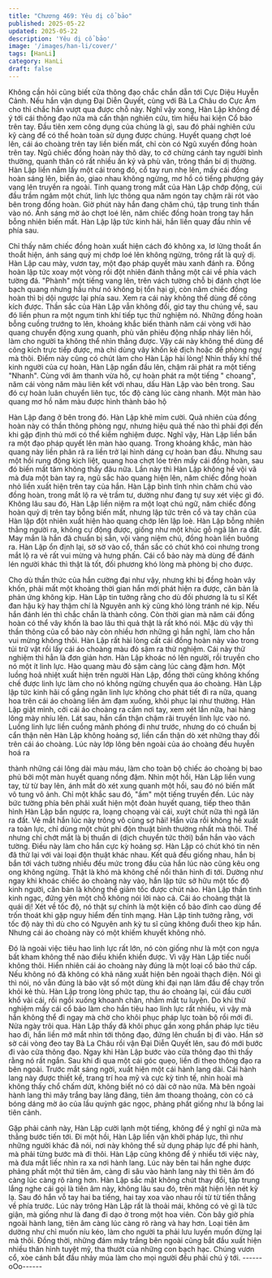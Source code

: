 ```yaml
---
title: "Chương 469: Yêu dị cổ bảo"
published: 2025-05-22
updated: 2025-05-22
description: 'Yêu dị cổ bảo'
image: '/images/han-li/cover/'
tags: [HanLi]
category: HanLi
draft: false
---
```


Không cần hỏi cũng biết cửa thông đạo chắc chắn dẫn tới Cực
Diệu Huyễn Cảnh.
Nếu hắn vận dụng Đại Diễn Quyết, cùng với Bà La Châu do Cực
Âm cho thì chắc hắn vượt qua được chỗ này.
Nghĩ vậy xong, Hàn Lập không để ý tới cái thông đạo nữa mà cẩn
thận nghiên cứu, tìm hiểu hai kiện Cổ bảo trên tay.
Đầu tiên xem công dụng của chúng là gì, sau đó phải nghiên cứu
kỹ càng để có thể hoàn toàn sử dụng được chúng.
Huyết quang chợt loé lên, cái áo choàng trên tay liền biến mất, chỉ
còn có Ngũ xuyến đồng hoàn trên tay.
Ngũ chiếc đồng hoàn này thô dày, to cở chừng cánh tay người
bình thường, quanh thân có rất nhiều ấn ký và phù văn, trông
thần bí dị thường.
Hàn Lập liền nắm lấy một cái trong đó, cổ tay run nhẹ lên, mấy cái
đồng hoàn sáng lên, biến ảo, giao nhau không ngừng, mơ hồ có
tiếng phượng gáy vang lên truyền ra ngoài.
Tinh quang trong mắt của Hàn Lập chớp động, cúi đầu trầm ngâm
một chút, linh lực thông qua năm ngón tay chậm rãi rót vào bên
trong đồng hoàn.
Giờ phút này hắn đang chăm chú, tập trung tinh thần vào nó.
Ánh sáng mờ ảo chợt loé lên, năm chiếc đồng hoàn trong tay hắn
bỗng nhiên biến mất.
Hàn Lập lập tức kinh hãi, hắn liền quay đầu nhìn về phía sau.

Chỉ thấy năm chiếc đồng hoàn xuất hiện cách đó không xa, lơ
lửng thoắt ẩn thoắt hiện, ánh sáng quỷ mị chớp loé lên không
ngừng, trông rất là quỷ dị.
Hàn Lập cau mày, vươn tay, một đạo pháp quyết màu xanh đánh
ra.
Đồng hoàn lập tức xoay một vòng rồi đột nhiên đánh thẳng một
cái về phía vách tường đá.
"Phành" một tiếng vang lên, trên vách tường chỗ bị đánh chợt lóe
bạch quang nhưng hầu như nó không bị tổn hại gì, còn năm chiếc
đồng hoàn thì bị dội ngược lại phía sau.
Xem ra cái này không thể dùng để công kích được.
Thần sắc của Hàn Lập vẫn không đổi, giơ tay thu chúng về, sau
đó liền phun ra một ngụm tinh khí tiếp tục thử nghiệm nó.
Những đồng hoàn bỗng cuồng trướng to lên, khoảng khắc biến
thành năm cái vòng với hào quang chuyển động xung quanh, phù
văn phiêu động nhấp nháy liên hồi, làm cho người ta không thể
nhìn thẳng được.
Vậy cái này không thể dùng để công kích trực tiếp được, mà chỉ
dùng vây khốn kẻ địch hoặc để phòng ngự mà thôi.
Điểm này cũng có chút làm cho Hàn Lập hài lòng!
Nhìn thấy khí thế kinh người của cự hoàn, Hàn Lập ngẩn đầu lên,
chậm rãi phát ra một tiếng "Nhanh".
Cùng với âm thanh vừa hô, cự hoàn phát ra một tiếng " choang",
năm cái vòng năm màu liên kết với nhau, dấu Hàn Lập vào bên
trong.
Sau đó cự hoàn luân chuyển liên tục, tốc độ càng lúc càng nhanh.
Một màn hào quang mơ hồ năm màu được hình thành bảo hộ

Hàn Lập đang ở bên trong đó.
Hàn Lập khẽ mỉm cười.
Quả nhiên của đồng hoàn này có thần thông phòng ngự, nhưng
hiệu quả thế nào thì phải đợi đến khi gặp định thủ mới có thể
kiểm nghiệm được.
Nghĩ vậy, Hàn Lập liền bắn ra một đạo pháp quyết lên màn hào
quang.
Trong khoảng khắc, màn hào quang này liền phân rã ra liền trở lại
hình dáng cự hoàn ban đầu.
Nhưng sau một hồi rung động kịch liệt, quang hoa chợt lóe trên
mấy cái đồng hoàn, sau đó biến mất tăm không thấy đâu nữa.
Lần này thì Hàn Lập không hề vội vã mà đưa một bàn tay ra, ngũ
sắc hào quang hiện lên, năm chiếc đồng hoàn nhỏ liền xuất hiện
trên tay của hắn.
Hàn Lập bình tĩnh nhìn chăm chú vào đồng hoàn, trong mắt lộ ra
vẻ trầm tư, dường như đang tự suy xét việc gì đó.
Không lâu sau đó, Hàn Lập liền niệm ra một loạt chú ngữ, năm
chiếc đồng hoàn quỷ dị trên tay bỗng biến mất, nhưng lập tức trên
cổ và tay chân của Hàn lập đột nhiên xuất hiện hào quang chớp
lên lập loè.
Hàn Lập bỗng nhiên thẳng người ra, không cự động được, giống
như một khúc gỗ ngã lăn ra đất.
May mắn là hắn đã chuẩn bị sẵn, vội vàng niệm chú, đồng hoàn
liền buông ra.
Hàn Lập ổn định lại, sờ sờ vào cổ, thần sắc có chút khó coi
nhưng trong mắt lộ ra vẻ rất vui mừng và hưng phấn.
Cái cổ bảo này mà dùng để đánh lén người khác thì thật là tốt, đối
phương khó lòng mà phòng bị cho được.

Cho dù thần thức của hắn cường đại như vậy, nhưng khi bị đồng
hoàn vây khốn, phải mất một khoảng thời gian hắn mới phát hiện
ra được, căn bản là phản ứng không kịp.
Hàn Lập tin tưởng rằng cho dù đối phương là tu sĩ Kết đan hậu kỳ
hay thậm chí là Nguyên anh kỳ cũng khó lòng tránh né kịp. Nếu
hắn đánh lén thì chắc chắn là thành công.
Còn thời gian mà năm cái đồng hoàn có thể vây khốn là bao lâu
thì quả thật là rất khó nói.
Mặc dù vậy thì thần thông của cổ bảo này còn nhiều hơn những
gì hắn nghĩ, làm cho hắn vui mừng không thôi.
Hàn Lập rất hài lòng cất cái đồng hoàn này vào trong túi trữ vật
rồi lấy cái áo choàng màu đỏ sậm ra thử nghiệm. Cái này thử
nghiệm thì hẳn là đơn giản hơn.
Hàn Lập khoác nó lên người, rồi truyền cho nó một ít linh lực.
Hào quang màu đỏ sậm càng lúc càng đậm hơn. Một luồng hoả
nhiệt xuất hiện trên người Hàn Lập, đồng thời cũng không khống
chế được linh lực làm cho nó không ngừng chuyển qua áo
choàng.
Hàn Lập lập tức kinh hãi cố gắng ngăn linh lực không cho phát
tiết đi ra nữa, quang hoa trên cái áo choàng liền ảm đạm xuống,
khôi phục lại như thường.
Hàn Lập giật mình, cởi cái áo choàng ra cầm nơi tay, xem xét lần
nữa, hai hàng lông mày nhíu lên.
Lát sau, hắn cẩn thận chậm rãi truyền linh lực vào nó.
Luồng linh lực liền cuồng mãnh phóng đi như trước, nhưng do có
chuẩn bị cẩn thận nên Hàn Lập không hoảng sợ, liền cẩn thận dò
xét những thay đổi trên cái áo choàng.
Lúc này lớp lông bên ngoài của áo choàng đều huyễn hoá ra

thành những cái lông dài màu máu, làm cho toàn bộ chiếc áo
choàng bị bao phủ bởi một màn huyết quang nồng đậm.
Nhìn một hồi, Hàn Lập liền vung tay, từ từ bay lên, ánh mắt dò xét
xung quanh một hồi, sau đó nó biến mất vô tung vô ảnh.
Chỉ một khắc sau đó, "ầm" một tiếng truyền đến.
Lúc này bức tường phía bên phải xuất hiện một đoàn huyết
quang, tiếp theo thân hình Hàn Lập bắn ngược ra, loạng choạng
vài cái, xuýt chút nữa thì ngã lăn ra đất.
Vẻ mắt hắn lúc này trông vô cùng sợ hãi!
Hắn vừa rồi không hề xuất ra toàn lực, chỉ dùng một chút phi độn
thuật bình thường nhất mà thôi. Thế nhưng chỉ chớt mắt là bị
thuấn di (dịch chuyển tức thời) bắn hắn vào vách tường. Điều này
làm cho hắn cực kỳ hoảng sợ.
Hàn Lập có chút khó tin nên đã thử lại với vài loại độn thuật khác
nhau. Kết quả đều giống nhau, hắn bị bắn tới vách tường nhiều
đếu mức trong đầu của hắn lúc nào cũng kêu ong ong không
ngừng. Thật là khó mà không chế nổi thân hình đi tới.
Dường như ngay khi khoác chiếc áo choàng này vào, hắn lập tức
sở hữu một tốc độ kinh người, căn bản là không thể giảm tốc
được chút nào.
Hàn Lập thần tình kinh ngạc, đứng yên một chỗ không nói lời nào
cả.
Cái áo choàng thật là quái dị! Xét về tốc độ, nó thật sự chính là
một kiện cổ bảo đỉnh cao dùng để trốn thoát khi gặp nguy hiểm
đến tính mạng.
Hàn Lập tinh tưởng rằng, với tốc độ này thì dù cho có Nguyên
anh kỳ tu sĩ cũng không đuổi theo kịp hắn.
Nhưng cái áo choàng này có một khiếm khuyết không nhỏ.

Đó là ngoài việc tiêu hao linh lực rất lớn, nó còn giống như là một
con ngựa bất kham không thể nào điều khiển khiển được. Vì vậy
Hàn Lập tiếc nuối không thôi.
Hiển nhiên cái áo choàng này đúng là một loại cổ bảo thứ cấp.
Nếu không nó đã không có khả năng xuất hiện bên ngoài thạch
điện.
Nói gì thì nói, nó vẫn đúng là bảo vật số một dùng khi đại nạn lâm
đầu để chạy trốn khỏi kẻ thù.
Hàn Lập trong lòng phức tạp, thu áo choàng lại, cúi đầu cười khổ
vài cái, rồi ngồi xuống khoanh chân, nhắm mắt tu luyện.
Do khi thử nghiệm mấy cái cổ bảo làm cho hắn tiêu hao linh lực
rất nhiều, vì vậy mà hắn không thể đi ngay mà chờ cho khôi phục
pháp lực toàn bộ rồi mới đi.
Nửa ngày trôi qua.
Hàn Lập thấy đã khôi phục gần xong phần pháp lực tiêu hao đi,
hắn liền mở mắt nhìn tới thông đạo, đứng lên chuẩn bị đi vào.
Hắn sờ sờ cái vòng đeo tay Bà La Châu rồi vận Đại Diễn Quyết
lên, sau đó mới bước đi vào cửa thông đạo.
Ngay khi Hàn Lập bước vào cửa thông đạo thì thấy rằng nó rất
ngắn.
Sau khi đi qua một cái góc quẹo, liền đi theo thông đạo ra bên
ngoài.
Trước mắt sáng ngời, xuất hiện một cái hành lang dài. Cái hành
lang này được thiết kế, trang trí hoa mỹ và cực kỳ tinh tế, nhìn
hoài mà không thấy chổ chấm dứt, không biết nó có dài cở nào
nữa.
Mà bên ngoài hành lang thì mây trắng bay lãng đãng, tiên âm
thoang thoảng, còn có cả bóng dáng mờ ảo của lầu quỳnh gác
ngọc, phảng phất giống như là bồng lai tiên cảnh.

Gặp phải cảnh này, Hàn Lập cười lạnh một tiếng, không để ý nghĩ
gì nữa mà thẳng bước tiến tới.
Đi một hồi, Hàn Lập liền vận khởi pháp lực, thì như những người
khác đã nói, nơi này không thể sử dụng pháp lực để phi hành, mà
phải từng bước mà đi thôi.
Hàn Lập cũng không để ý nhiều tới việc này, mà đưa mắt liếc nhìn
ra xa nơi hành lang.
Lúc này bên tai hắn nghe được phảng phất một thứ tiên âm, càng
đi sâu vào hành lang này thì tiên âm đó càng lúc càng rõ ràng
hơn.
Hàn Lập sắc mặt không chút thay đổi, tập trung lắng nghe cái gọi
là tiên âm này, không lâu sau đó, trên mặt hiện lên nét kỳ lạ.
Sau đó hắn vỗ tay hai ba tiếng, hai tay xoa vào nhau rồi từ từ tiến
thẳng về phía trước.
Lúc này trông Hàn Lập rất là thoải mái, không có vẻ gì là tức giận,
mà giống như là đang đi dạo ở trong một hoa viên. Còn bây giờ
phía ngoài hành lang, tiên âm càng lúc càng rõ ràng và hay hơn.
Loại tiên âm dường như chỉ muốn níu kéo, làm cho người ta phải
lưu luyến muốn đừng lại mà thôi. Đồng thời, những đám mây
trắng bên ngoài cũng bắt đầu xuất hiện nhiều thân hình tuyệt mỹ,
tha thướt của những con bạch hạc. Chúng vươn cổ, xòe cánh bắt
đầu nhảy múa làm cho mọi người đều phải chú ý tới.
------oOo------
